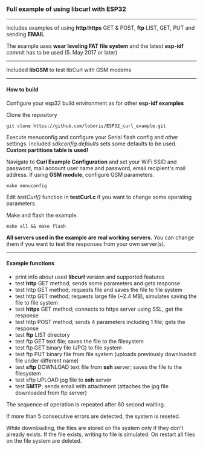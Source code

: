 ### Full example of using **libcurl** with ESP32

---

Includes examples of using **http**/**https** GET & POST, **ftp** LIST, GET, PUT and sending **EMAIL**

The example uses **wear leveling FAT file system** and the latest **esp-idf** commit has to be used (5. May 2017 or later)

---

Included **libGSM** to test libCurl with GSM modems

---

#### How to build

Configure your esp32 build environment as for other **esp-idf examples**

Clone the repository

`git clone https://github.com/loboris/ESP32_curl_example.git`

Execute menuconfig and configure your Serial flash config and other settings. Included *sdkconfig.defaults* sets some defaults to be used. **Custom partitions table is used!**

Navigate to **Curl Example Configuration** and set your WiFi SSID and password, mail account user name and password, email recipient's mail address. If using **GSM module**, configure GSM parameters.

`make menuconfig`

Edit *testCurl()* function in **testCurl.c** if you want to change some operating parameters.

Make and flash the example.

`make all && make flash`

**All servers used in the example are real working servers.** You can change them if you want to test the responses from your own server(s).

---

#### Example functions

* print info about used **libcurl** version and supported features
* test **http** GET method; sends some parameters and gets response
* test http GET method; requests file and saves the file to file system
* test http GET method; requests large file (~2.4 MB), simulates saving the file to file system
* test **https** GET method; connects to https server using SSL, get the response
* test http POST method; sends 4 parameters including 1 file; gets the response
* test **ftp** LIST directory
* test ftp GET text file; saves the file to the filesystem
* test ftp GET binary file (JPG) to file system
* test ftp PUT binary file from file system (uploads previously downloaded file under different name)
* test **sftp** DOWNLOAD text file from **ssh** server; saves the file to the filesystem
* test sftp UPLOAD jpg file to **ssh** server
* test **SMTP**; sends email with attachment (attaches the jpg file downloaded from ftp server)

The sequence of operation is repeated after 60 second waiting.

If more than 5 consecutive errors are detected, the system is reseted.

While downloading, the files are stored on file system only if they don't already exists. If the file exists, writing to file is simulated. On restart all files on the file system are deleted.
